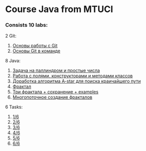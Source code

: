 # Course Java from MTUCI

### Consists 10 labs:

2 Git:

1. [Основы работы с Git]()
2. [Основы Git в команде]()

8 Java:

1. [Задача на паллиндром и простые числа](https://github.com/Ghostik-gh/JavaCourse/tree/develop/JavaLaba1)
2. [Работа с полями, конструкторами и методами классов](https://github.com/Ghostik-gh/JavaCourse/tree/develop/JavaLaba2)
3. [Доработка алгоритма A-star для поиска краичайшего пути](https://github.com/Ghostik-gh/JavaCourse/tree/develop/JavaLaba3)
4. [Фрактал](https://github.com/Ghostik-gh/JavaCourse/tree/develop/JavaLaba4)
5. [Три фрактала + сохранение + examples](https://github.com/Ghostik-gh/JavaCourse/tree/develop/JavaLaba5)
6. [Многопоточное создание фракталов](https://github.com/Ghostik-gh/JavaCourse/tree/develop/JavaLaba6)

6 Tasks: 

1. [1/6](https://github.com/Ghostik-gh/JavaCourse/tree/main/Task1)
2. [2/6](https://github.com/Ghostik-gh/JavaCourse/tree/main/Task2)
3. [3/6](https://github.com/Ghostik-gh/JavaCourse/tree/main/Task3)
4. [4/6](https://github.com/Ghostik-gh/JavaCourse/tree/main/Task4)
5. [5/6](https://github.com/Ghostik-gh/JavaCourse/tree/main/Task5)
6. [6/6](https://github.com/Ghostik-gh/JavaCourse/tree/main/Task6)
